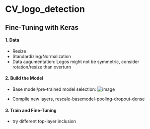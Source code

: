 # CV_logo_detection

## Fine-Tuning with Keras

#### 1. Data
* Resize
* Standardizing/Normalization
* Data augumentation: Logos might not be symmetric, consider rotation/resize than overturn

#### 2. Build the Model
* Base model/pre-trained model selection: 
![image](https://user-images.githubusercontent.com/83235873/138552330-dc31be07-ec87-4824-bd16-7f79a926258e.png)

* Complie new layers, rescale-basemodel-pooling-dropout-dense 

#### 3. Train and Fine-Tuning
* try different top-layer inclusion
